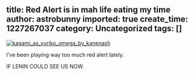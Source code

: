 title: Red Alert is in mah life eating my time
author: astrobunny
imported: true
create_time: 1227267037
category: Uncategorized
tags: []
---
 [![](wp-uploads/2008/11/kagami_as_yuriko_omega_by_kanenash-500x375.jpg "kagami\_as\_yuriko\_omega\_by\_kanenash")](/images/wp-uploads/2008/11/kagami_as_yuriko_omega_by_kanenash.jpg)  
  
I've been playing way too much red alert lately.  
  
IF LENIN COULD SEE US NOW.  
  
